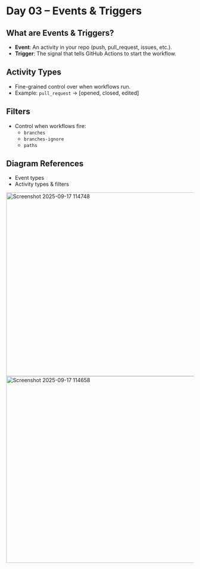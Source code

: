 # Day 03 – Events & Triggers

## What are Events & Triggers?
- **Event**: An activity in your repo (push, pull_request, issues, etc.).
- **Trigger**: The signal that tells GitHub Actions to start the workflow.

## Activity Types
- Fine-grained control over when workflows run.
- Example: `pull_request` → [opened, closed, edited]

## Filters
- Control when workflows fire:
  - `branches`
  - `branches-ignore`
  - `paths`

## Diagram References
- Event types
- Activity types & filters

<img width="1104" height="494" alt="Screenshot 2025-09-17 114748" src="https://github.com/user-attachments/assets/30ece8b1-a213-49a9-aee0-f45ec1a0b9f1" />
<img width="994" height="502" alt="Screenshot 2025-09-17 114658" src="https://github.com/user-attachments/assets/54839011-3b99-4a51-9474-1eed342e253a" />

